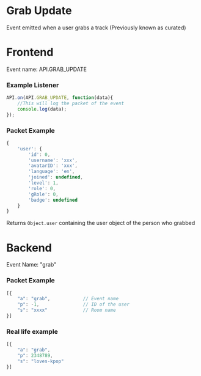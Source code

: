 # Grab Update

Event emitted when a user grabs a track (Previously known as curated)

# Frontend

Event name: API.GRAB_UPDATE

### Example Listener

```js
API.on(API.GRAB_UPDATE, function(data){
    //This will log the packet of the event
    console.log(data);
});
```

### Packet Example

```js
{
    'user': {
        'id': 0,
        'username': 'xxx',
        'avatarID': 'xxx',
        'language': 'en',
        'joined': undefined,
        'level': 1,
        'role': 0,
        'gRole': 0,
        'badge': undefined
    }
}
```

Returns `Object.user` containing the user object of the person who grabbed

# Backend

Event Name: "grab"

### Packet Example

```js
[{
    "a": "grab",            // Event name
    "p": -1,                // ID of the user
    "s": "xxxx"             // Room name
}]
```
### Real life example

```js
[{
    "a": "grab",
    "p": 2348789,
    "s": "loves-kpop"
}]
```
